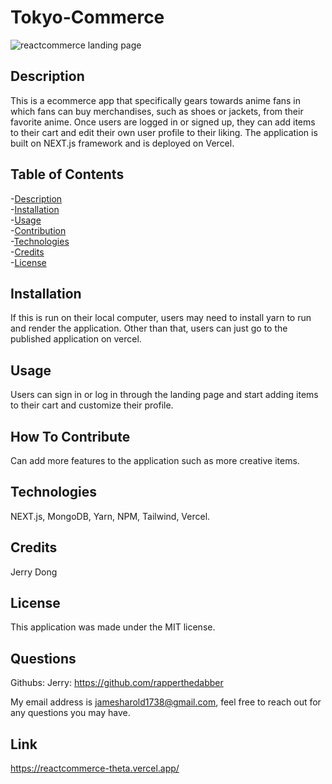 # Tokyo-Commerce

![reactcommerce landing page](https://github.com/rapperthedabber/reactcommerce/assets/116526260/67ef72f8-024a-4750-9888-c9645d4f8d62)
## Description  
<a name="description"></a>
This is a ecommerce app that specifically gears towards anime fans in which fans can buy merchandises, such as shoes or jackets, from their favorite anime.
Once users are logged in or signed up, they can add items to their cart and edit their own user profile to their liking. The application is built on NEXT.js framework and is deployed on Vercel.
<br>
    
    
## Table of Contents
-[Description](#description)<br> 
-[Installation](#installation)<br>
-[Usage](#usage)<br>
-[Contribution](#contribution)<br>
-[Technologies](#technologies)<br>
-[Credits](#credits)<br>
-[License](#license)<br>

<a name="installation"></a>
## Installation

If this is run on their local computer, users may need to install yarn to run and render the application. Other than that, users can just go to the published application on vercel.

<a name="usage"></a>
## Usage

Users can sign in or log in through the landing page and start adding items to their cart and customize their profile.

<a name="contribution"></a>
## How To Contribute

Can add more features to the application such as more creative items.

<a name="technologies"></a>
## Technologies

NEXT.js, MongoDB, Yarn, NPM, Tailwind, Vercel.

## Credits 

Jerry Dong

<a name="license"></a>
## License

This application was made under the MIT license.

## Questions

Githubs:
    Jerry: https://github.com/rapperthedabber

My email address is jamesharold1738@gmail.com, feel free to reach out for any questions you may have.

## Link
https://reactcommerce-theta.vercel.app/
